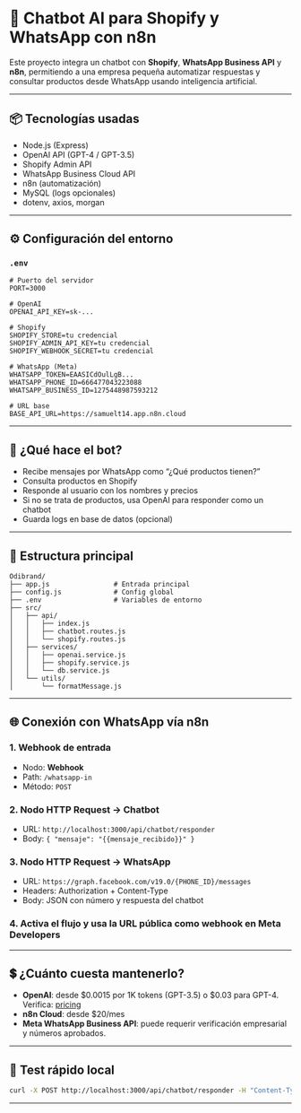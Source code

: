 
# 🤖 Chatbot AI para Shopify y WhatsApp con n8n

Este proyecto integra un chatbot con **Shopify**, **WhatsApp Business API** y **n8n**, permitiendo a una empresa pequeña automatizar respuestas y consultar productos desde WhatsApp usando inteligencia artificial.

---

## 📦 Tecnologías usadas

- Node.js (Express)
- OpenAI API (GPT-4 / GPT-3.5)
- Shopify Admin API
- WhatsApp Business Cloud API
- n8n (automatización)
- MySQL (logs opcionales)
- dotenv, axios, morgan

---

## ⚙️ Configuración del entorno

### `.env`

```env
# Puerto del servidor
PORT=3000

# OpenAI
OPENAI_API_KEY=sk-...

# Shopify
SHOPIFY_STORE=tu credencial
SHOPIFY_ADMIN_API_KEY=tu credencial
SHOPIFY_WEBHOOK_SECRET=tu credencial

# WhatsApp (Meta)
WHATSAPP_TOKEN=EAASICdOulLgB...
WHATSAPP_PHONE_ID=666477043223088
WHATSAPP_BUSINESS_ID=1275448987593212

# URL base
BASE_API_URL=https://samuelt14.app.n8n.cloud
```

---

## 🧠 ¿Qué hace el bot?

- Recibe mensajes por WhatsApp como “¿Qué productos tienen?”
- Consulta productos en Shopify
- Responde al usuario con los nombres y precios
- Si no se trata de productos, usa OpenAI para responder como un chatbot
- Guarda logs en base de datos (opcional)

---

## 🧩 Estructura principal

```
Odibrand/
├── app.js                # Entrada principal
├── config.js             # Config global
├── .env                  # Variables de entorno
├── src/
│   ├── api/
│   │   ├── index.js
│   │   ├── chatbot.routes.js
│   │   └── shopify.routes.js
│   ├── services/
│   │   ├── openai.service.js
│   │   ├── shopify.service.js
│   │   └── db.service.js
│   └── utils/
│       └── formatMessage.js
```

---

## 🌐 Conexión con WhatsApp vía n8n

### 1. Webhook de entrada

- Nodo: **Webhook**
- Path: `/whatsapp-in`
- Método: `POST`

### 2. Nodo HTTP Request → Chatbot

- URL: `http://localhost:3000/api/chatbot/responder`
- Body: `{ "mensaje": "{{mensaje_recibido}}" }`

### 3. Nodo HTTP Request → WhatsApp

- URL: `https://graph.facebook.com/v19.0/{PHONE_ID}/messages`
- Headers: Authorization + Content-Type
- Body: JSON con número y respuesta del chatbot

### 4. Activa el flujo y usa la URL pública como webhook en Meta Developers

---

## 💲 ¿Cuánto cuesta mantenerlo?

- **OpenAI**: desde $0.0015 por 1K tokens (GPT-3.5) o $0.03 para GPT-4. Verifica: [pricing](https://platform.openai.com/docs/pricing)
- **n8n Cloud**: desde $20/mes
- **Meta WhatsApp Business API**: puede requerir verificación empresarial y números aprobados.

---

## 🧪 Test rápido local

```bash
curl -X POST http://localhost:3000/api/chatbot/responder -H "Content-Type: application/json" -d '{"mensaje": "¿Qué productos tienen disponibles?"}'
```

---

